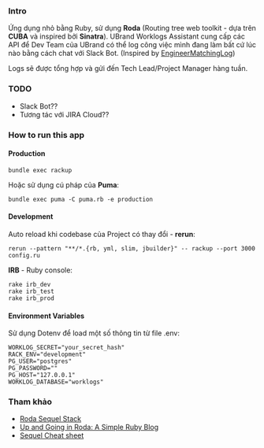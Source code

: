 ### Intro

Ứng dụng nhỏ bằng Ruby, sử dụng **Roda** (Routing tree web toolkit - dựa trên **CUBA** và inspired bởi **Sinatra**). UBrand Worklogs Assistant cung cấp các API để Dev Team của UBrand có thể log công việc mình đang làm bất cứ lúc nào bằng cách chat với Slack Bot. (Inspired by [EngineerMatchingLog](https://www.engineermatching.com))

Logs sẽ được tổng hợp và gửi đến Tech Lead/Project Manager hàng tuần.

### TODO

- Slack Bot??
- Tương tác với JIRA Cloud??

### How to run this app

#### Production

```
bundle exec rackup
```

Hoặc sử dụng cú pháp của **Puma**:

```
bundle exec puma -C puma.rb -e production
```

#### Development

Auto reload khi codebase của Project có thay đổi - **rerun**:

```
rerun --pattern "**/*.{rb, yml, slim, jbuilder}" -- rackup --port 3000 config.ru
```

**IRB** - Ruby console:

```
rake irb_dev
rake irb_test
rake irb_prod
```

#### Environment Variables

Sử dụng Dotenv để load một số thông tin từ file .env:

```
WORKLOG_SECRET="your_secret_hash"
RACK_ENV="development"
PG_USER="postgres"
PG_PASSWORD=""
PG_HOST="127.0.0.1"
WORKLOG_DATABASE="worklogs"
```

### Tham khảo

- [Roda Sequel Stack](https://github.com/jeremyevans/roda-sequel-stack)
- [Up and Going in Roda: A Simple Ruby Blog](http://mrcook.uk/simple-roda-blog-tutorial)
- [Sequel Cheat sheet](https://github.com/jeremyevans/sequel/blob/master/doc/cheat_sheet.rdoc)